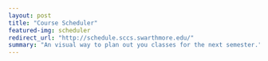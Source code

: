 ```yaml
---
layout: post
title: "Course Scheduler"
featured-img: scheduler
redirect_url: "http://schedule.sccs.swarthmore.edu/"
summary: "An visual way to plan out you classes for the next semester."
---
```

